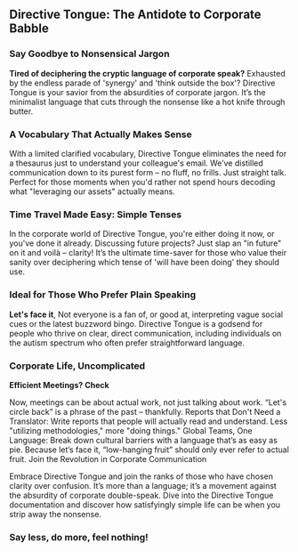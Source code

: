 ## Directive Tongue: The Antidote to Corporate Babble

### Say Goodbye to Nonsensical Jargon

**Tired of deciphering the cryptic language of corporate speak?** Exhausted by the endless parade of 'synergy' and 'think outside the box'? Directive Tongue is your savior from the absurdities of corporate jargon. It’s the minimalist language that cuts through the nonsense like a hot knife through butter.

### A Vocabulary That Actually Makes Sense

With a limited clarified vocabulary, Directive Tongue eliminates the need for a thesaurus just to understand your colleague's email. We’ve distilled communication down to its purest form – no fluff, no frills. Just straight talk. Perfect for those moments when you'd rather not spend hours decoding what "leveraging our assets" actually means.

### Time Travel Made Easy: Simple Tenses

In the corporate world of Directive Tongue, you're either doing it now, or you've done it already. Discussing future projects? Just slap an "in future" on it and voilà – clarity! It’s the ultimate time-saver for those who value their sanity over deciphering which tense of 'will have been doing' they should use.

### Ideal for Those Who Prefer Plain Speaking

**Let's face it**, Not everyone is a fan of, or good at, interpreting vague social cues or the latest buzzword bingo. Directive Tongue is a godsend for people who thrive on clear, direct communication, including individuals on the autism spectrum who often prefer straightforward language.

### Corporate Life, Uncomplicated

**Efficient Meetings? Check** 

Now, meetings can be about actual work, not just talking about work. “Let's circle back” is a phrase of the past – thankfully.
Reports that Don't Need a Translator: Write reports that people will actually read and understand. Less "utilizing methodologies," more "doing things."
Global Teams, One Language: Break down cultural barriers with a language that’s as easy as pie. Because let’s face it, “low-hanging fruit” should only ever refer to actual fruit.
Join the Revolution in Corporate Communication

Embrace Directive Tongue and join the ranks of those who have chosen clarity over confusion. It’s more than a language; it’s a movement against the absurdity of corporate double-speak. Dive into the Directive Tongue documentation and discover how satisfyingly simple life can be when you strip away the nonsense.

### Say less, do more, feel nothing!
